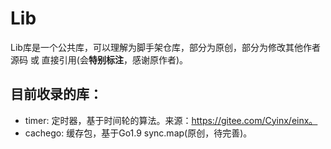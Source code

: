 # Lib

Lib库是一个公共库，可以理解为脚手架仓库，部分为原创，部分为修改其他作者源码 或 直接引用(会**特别标注**，感谢原作者)。

## 目前收录的库：
+ timer: 定时器，基于时间轮的算法。来源：https://gitee.com/Cyinx/einx。
+ cachego: 缓存包，基于Go1.9 sync.map(原创，待完善)。